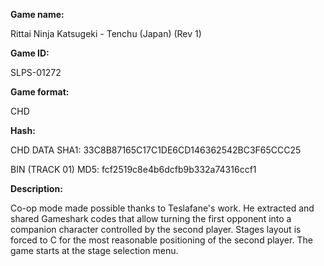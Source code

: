 **Game name:**

Rittai Ninja Katsugeki - Tenchu (Japan) (Rev 1)

**Game ID:**

SLPS-01272

**Game format:**

CHD

**Hash:**

CHD DATA SHA1: 33C8B87165C17C1DE6CD146362542BC3F65CCC25

BIN (TRACK 01) MD5: fcf2519c8e4b6dcfb9b332a74316ccf1

**Description:**

Co-op mode made possible thanks to Teslafane's work. He extracted and shared Gameshark codes that allow turning the first opponent into a companion character controlled by the second player. Stages layout is forced to C for the most reasonable positioning of the second player. The game starts at the stage selection menu.
